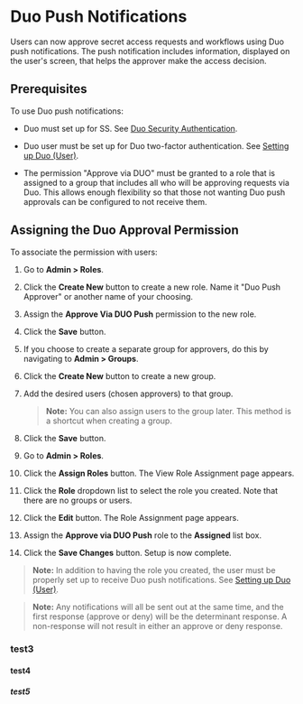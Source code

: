 [title]: # (Duo Push Notifications)
[tags]: # (Duo)
[priority]: # (20)

# Duo Push Notifications

Users can now approve secret access requests and workflows using Duo push notifications. The push notification includes information, displayed on the user's screen, that helps the approver make the access decision.

## Prerequisites

To use Duo push notifications:

- Duo must set up for SS. See [Duo Security Authentication](#duo-security-authentication).

- Duo user must be set up for Duo two-factor authentication. See [Setting up Duo (User)](#setting-up-duo-(user)).

- The permission "Approve via DUO" must be granted to a role that is assigned to a group that includes all who will be approving requests via Duo. This allows enough flexibility so that those not wanting Duo push approvals can be configured to not receive them.

## Assigning the Duo Approval Permission

To associate the permission with users:

1. Go to **Admin \> Roles**.

2. Click the **Create New** button to create a new role. Name it "Duo Push Approver" or another name of your choosing.

3. Assign the **Approve Via DUO Push** permission to the new role.

4. Click the **Save** button.

5. If you choose to create a separate group for approvers, do this by navigating to **Admin \> Groups**.

6. Click the **Create New** button to create a new group.

7. Add the desired users (chosen approvers) to that group.

   > **Note:** You can also assign users to the group later. This method is a shortcut when creating a group.

8. Click the **Save** button.

9. Go to **Admin \> Roles**.

10. Click the **Assign Roles** button. The View Role Assignment page appears.

11. Click the **Role** dropdown list to select the role you created. Note that there are no groups or users.

12. Click the **Edit** button. The Role Assignment page appears.

13. Assign the **Approve via DUO Push** role to the **Assigned** list box.
14. Click the **Save Changes** button. Setup is now complete.

> **Note:** In addition to having the role you created, the user must be properly set up to receive Duo push notifications. See [Setting up Duo (User)](#setting-up-duo-(user)).

> **Note:**  Any notifications will all be sent out at the same time, and the first response (approve or deny) will be the determinant response. A non-response will not result in either an approve or deny response.

### test3

#### test4

##### test5

